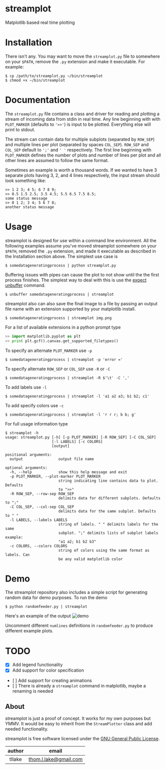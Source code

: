 streamplot
==========
Matplotlib based real time plotting
    
Installation
============
There isn't any. You may want to move the `streamplot.py` file to somewhere on your `$PATH`, remove the `.py` extension and make it executable. For example:
```
$ cp /path/to/streamplot.py ~/bin/streamplot
$ chmod +x ~/bin/streamplot
```

Documentation
=============
The `streamplot.py` file contains a class and driver for reading and plotting a stream of incoming data from stdin in real time. Any line beginning with with `PLOT_MARKER` (defaults to `'>>'`) is input to be plotted. Everything else will print to stdout.

The stream can contain data for multiple subplots (separated by `ROW_SEP`) and multiple lines per plot (separated by spaces `COL_SEP`). `ROW_SEP` and `COL_SEP` default to `';'` and `' '` respectively. The first line beginning with `PLOT_MARKER` defines the number of plots and number of lines per plot and all other lines are assumed to follow the same format.

Sometimes an example is worth a thousand words. If we wanted to have 3 separate plots having 3, 2, and 4 lines respectively, the input stream should look something like:
```
>> 1 2 3; 4 5; 6 7 8 9;
>> 0.5 1.5 2.5; 3.5 4.5; 5.5 6.5 7.5 8.5;
some status message
>> 0 1 2; 3 4; 5 6 7 8; 
another status message
```

Usage
=====
streamplot is designed for use within a command line environment. All the following examples assume you've moved streamplot somewhere on your `$PATH`, removed the `.py` extension, and made it executable as described in the Installation section above. The simplest use case is
```
$ somedatageneratingprocess | python streamplot.py
```
Buffering issues with pipes can cause the plot to not show until the the first process finishes. The simplest way to deal with this is use the [expect](http://expect.sourceforge.net/) [unbuffer](http://linuxcommand.org/man_pages/unbuffer1.html) command.
```
$ unbuffer somedatageneratingprocess | streamplot
```
streamplot also can also save the final image to a file by passing an output file name with an extension supported by your matplotlib install.
```
$ somedatageneratingprocess | streamplot img.png
```
For a list of available extensions in a python prompt type
```python
>> import matplotlib.pyplot as plt
>> print plt.gcf().canvas.get_supported_filetypes()
```
To specify an alternate `PLOT_MARKER` use `-p`
```
$ somedatageneratingprocess | streamplot -p 'error ='
```
To specify alternate `ROW_SEP` or `COL_SEP` use `-R` or `-C`
```
$ somedatageneratingprocess | streamplot -R $'\t' -C ','
```
To add labels use `-l`
```
$ somedatageneratingprocess | streamplot -l 'a1 a2 a3; b1 b2; c1'
```
To add specify colors use `-c`
```
$ somedatageneratingprocess | streamplot -l 'r r r; b b; g'
```
For full usage information type
```
$ streamplot -h
usage: streamplot.py [-h] [-p PLOT_MARKER] [-R ROW_SEP] [-C COL_SEP]
                     [-l LABELS] [-c COLORS]
                     [output]

positional arguments:
  output                output file name

optional arguments:
  -h, --help            show this help message and exit
  -p PLOT_MARKER, --plot-marker PLOT_MARKER
                        string indicating line contains data to plot. Defaults
                        to ">>"
  -R ROW_SEP, --row-sep ROW_SEP
                        delimits data for different subplots. Defaults to ";"
  -C COL_SEP, --col-sep COL_SEP
                        delimits data for the same subplot. Defaults to " "
  -l LABELS, --labels LABELS
                        string of labels. " " delimits labels for the same
                        subplot. ";" delimits lists of subplot labels example:
                        "a1 a2; b1 b2 b3"
  -c COLORS, --colors COLORS
                        string of colors using the same format as labels. Can
                        be any valid matplotlib color
```

Demo
====
The streamplot repository also includes a simple script for generating random data for demo purposes. To run the demo 
```
$ python randomfeeder.py | streamplot
```

Here's an example of the output ![demo](https://raw.github.com/thomlake/streamplot/master/demo.gif)


Uncomment different `numlines` definitions in `randomfeeder.py` to produce different example plots.


TODO
====
- [X] Add legend functionality
- [X] Add support for color specification
- [&nbsp;] Add support for creating animations
- [&nbsp;] There is already a `streamplot` command in matplotlib, maybe a renaming is needed


About
-----
streamplot is just a proof of concept. It works for my own purposes but YMMV. It would be easy to inherit from the `StreamPlotter` class and add needed functionality.

streamplot is free software licensed under the [GNU General Public License](http://www.gnu.org/licenses/gpl.html).

| author | email |
|:--:| :--: |
| tllake | thom.l.lake@gmail.com |


